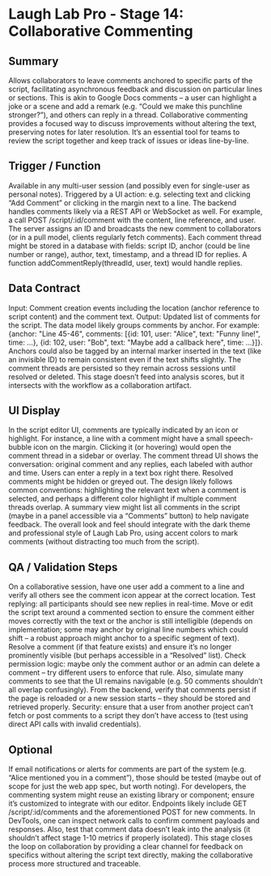 # Laugh Lab Pro - Stage 14: Collaborative Commenting

## Summary

Allows collaborators to leave comments anchored to specific parts of the script, facilitating asynchronous feedback and discussion on particular lines or sections. This is akin to Google Docs comments – a user can highlight a joke or a scene and add a remark (e.g. “Could we make this punchline stronger?”), and others can reply in a thread. Collaborative commenting provides a focused way to discuss improvements without altering the text, preserving notes for later resolution. It’s an essential tool for teams to review the script together and keep track of issues or ideas line-by-line.

## Trigger / Function

Available in any multi-user session (and possibly even for single-user as personal notes). Triggered by a UI action: e.g. selecting text and clicking “Add Comment” or clicking in the margin next to a line. The backend handles comments likely via a REST API or WebSocket as well. For example, a call POST /script/:id/comment with the content, line reference, and user. The server assigns an ID and broadcasts the new comment to collaborators (or in a pull model, clients regularly fetch comments). Each comment thread might be stored in a database with fields: script ID, anchor (could be line number or range), author, text, timestamp, and a thread ID for replies. A function addCommentReply(threadId, user, text) would handle replies.

## Data Contract

Input: Comment creation events including the location (anchor reference to script content) and the comment text. Output: Updated list of comments for the script. The data model likely groups comments by anchor. For example: {anchor: "Line 45-46", comments: [{id: 101, user: "Alice", text: "Funny line!", time: ...}, {id: 102, user: "Bob", text: "Maybe add a callback here", time: ...}]}. Anchors could also be tagged by an internal marker inserted in the text (like an invisible ID) to remain consistent even if the text shifts slightly. The comment threads are persisted so they remain across sessions until resolved or deleted. This stage doesn’t feed into analysis scores, but it intersects with the workflow as a collaboration artifact.

## UI Display

In the script editor UI, comments are typically indicated by an icon or highlight. For instance, a line with a comment might have a small speech-bubble icon on the margin. Clicking it (or hovering) would open the comment thread in a sidebar or overlay. The comment thread UI shows the conversation: original comment and any replies, each labeled with author and time. Users can enter a reply in a text box right there. Resolved comments might be hidden or greyed out. The design likely follows common conventions: highlighting the relevant text when a comment is selected, and perhaps a different color highlight if multiple comment threads overlap. A summary view might list all comments in the script (maybe in a panel accessible via a “Comments” button) to help navigate feedback. The overall look and feel should integrate with the dark theme and professional style of Laugh Lab Pro, using accent colors to mark comments (without distracting too much from the script).

## QA / Validation Steps

On a collaborative session, have one user add a comment to a line and verify all others see the comment icon appear at the correct location. Test replying: all participants should see new replies in real-time. Move or edit the script text around a commented section to ensure the comment either moves correctly with the text or the anchor is still intelligible (depends on implementation; some may anchor by original line numbers which could shift – a robust approach might anchor to a specific segment of text). Resolve a comment (if that feature exists) and ensure it’s no longer prominently visible (but perhaps accessible in a “Resolved” list). Check permission logic: maybe only the comment author or an admin can delete a comment – try different users to enforce that rule. Also, simulate many comments to see that the UI remains navigable (e.g. 50 comments shouldn’t all overlap confusingly). From the backend, verify that comments persist if the page is reloaded or a new session starts – they should be stored and retrieved properly. Security: ensure that a user from another project can’t fetch or post comments to a script they don’t have access to (test using direct API calls with invalid credentials).

## Optional

If email notifications or alerts for comments are part of the system (e.g. “Alice mentioned you in a comment”), those should be tested (maybe out of scope for just the web app spec, but worth noting). For developers, the commenting system might reuse an existing library or component; ensure it’s customized to integrate with our editor. Endpoints likely include GET /script/:id/comments and the aforementioned POST for new comments. In DevTools, one can inspect network calls to confirm comment payloads and responses. Also, test that comment data doesn’t leak into the analysis (it shouldn’t affect stage 1-10 metrics if properly isolated). This stage closes the loop on collaboration by providing a clear channel for feedback on specifics without altering the script text directly, making the collaborative process more structured and traceable.

